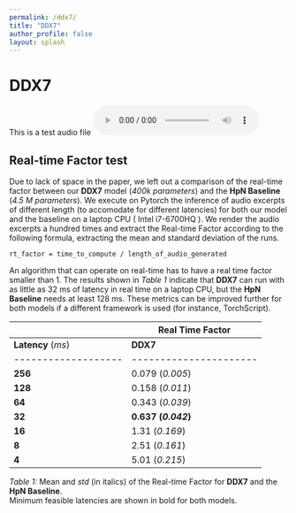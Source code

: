```yaml
---
permalink: /ddx7/
title: "DDX7"
author_profile: false
layout: splash
---
```


# DDX7

This is a test audio file
<audio controls>
  <source src="../../assets/ddx7/synth_valid.wav" type="audio/ogg">
  <source src="../../assets/ddx7/synth_valid.wav" type="audio/mpeg">
Your browser does not support the audio element.
</audio>


## Real-time Factor test

Due to lack of space in the paper, we left out a comparison of the real-time factor between
our **DDX7** model (*400k parameters*) and the **HpN Baseline** (*4.5 M parameters*). 
We execute on Pytorch the inference of audio excerpts of different length 
(to accomodate for different latencies) for both our model and the baseline on a laptop CPU 
( Intel i7-6700HQ ). We render the audio excerpts a hundred times and extract the Real-time Factor 
according to the following formula, extracting the mean and standard deviation of the runs.

`rt_factor = time_to_compute / length_of_audio_generated `

An algorithm that can operate on real-time has to have a real time factor smaller than 1. 
The results shown in *Table 1* indicate that **DDX7** can run with as little as 32 ms of 
latency in real time on a laptop CPU, but the **HpN Baseline** needs at least 128 ms. 
These metrics can be improved further for both models if a different framework is used 
(for instance, TorchScript).

    
|                   |         Real Time Factor                     |
|-------------------|----------------------------------------------|
|**Latency** (*ms*) |**DDX7**              | **HpN Baseline**      |
|-------------------|----------------------|-----------------------|
|**256**            |0.079   (*0.005*)     |0.231   (*0.0124*)     |
|**128**            |0.158   (*0.011*)     |**0.466   (*0.0229*)** |
|**64**             |0.343   (*0.039*)     |1.04	(*0.192*)      |
|**32**             |**0.637   (*0.042*)** |1.88	(*0.111*)      |
|**16**             |1.31    (*0.169*)     |3.71	(*0.188*)      |
|**8**              |2.51    (*0.161*)     |7.39	(*0.32*)       |
|**4**              |5.01    (*0.215*)     |15.2	(*1.19*)       |

*Table 1:* Mean and *std* (in italics) of the Real-time Factor for **DDX7** and the **HpN Baseline**.  
Minimum feasible latencies are shown in bold for both models.